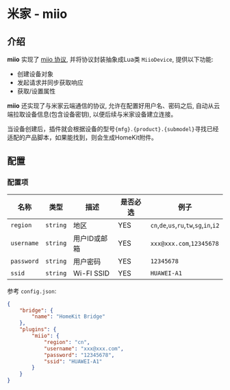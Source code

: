 # 米家 - miio

## 介绍

**miio** 实现了 [miio 协议](https://github.com/OpenMiHome/mihome-binary-protocol/blob/master/doc/PROTOCOL.md), 并将协议封装抽象成Lua类 `MiioDevice`, 提供以下功能:

- 创建设备对象
- 发起请求并同步获取响应
- 获取/设置属性

**miio** 还实现了与米家云端通信的协议, 允许在配置好用户名、密码之后, 自动从云端拉取设备信息(包含设备密钥), 以便后续与米家设备建立连接。

当设备创建后，插件就会根据设备的型号`{mfg}.{product}.{submodel}`寻找已经适配的产品脚本，如果能找到，则会生成HomeKit附件。

## 配置

### 配置项

名称 | 类型 | 描述 | 是否必选 | 例子
-|-|-|-|-
`region` | `string` | 地区 | YES | `cn`,`de`,`us`,`ru`,`tw`,`sg`,`in`,`i2`
`username` | `string` | 用户ID或邮箱 | YES | `xxx@xxx.com`,`12345678`
`password` | `string` | 用户密码 | YES | `12345678`
`ssid` | `string` | Wi-FI SSID | YES | `HUAWEI-A1`

参考 ``config.json``:

```json
{
    "bridge": {
        "name": "HomeKit Bridge"
    },
    "plugins": {
        "miio": {
            "region": "cn",
            "username": "xxx@xxx.com",
            "password": "12345678",
            "ssid": "HUAWEI-A1"
        }
    }
}
```
